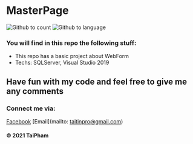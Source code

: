 # MasterPage

![Github to count](https://img.shields.io/github/languages/count/taipham2000/MasterPage)
![Github to language](https://img.shields.io/github/languages/top/taipham2000/MasterPage?logo=github)

### You will find in this repo the following stuff: 
* This repo has a basic project about WebForm
* Techs: SQLServer, Visual Studio 2019


## Have fun with my code and feel free to give me any comments

### Connect me via:
[Facebook](http://facebook.com/79TaiPham79)
[Email](mailto: taitinpro@gmail.com)

#### © 2021 TaiPham
